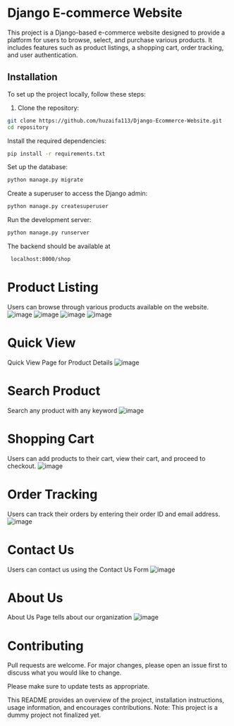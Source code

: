 # Django E-commerce Website

This project is a Django-based e-commerce website designed to provide a platform for users to browse, select, and purchase various products. It includes features such as product listings, a shopping cart, order tracking, and user authentication.

## Installation

To set up the project locally, follow these steps:

1. Clone the repository:

```bash
git clone https://github.com/huzaifa113/Django-Ecommerce-Website.git
cd repository
```

Install the required dependencies:
```bash
pip install -r requirements.txt
```
Set up the database:
```bash
python manage.py migrate
```
Create a superuser to access the Django admin:
```bash
python manage.py createsuperuser
```
Run the development server:
```bash
python manage.py runserver
```
The backend should be available at
```bash
 localhost:8000/shop
```
# Product Listing
Users can browse through various products available on the website.
![image](https://github.com/user-attachments/assets/ece344b3-9fb8-45d1-b30c-7fe1f025a008)
![image](https://github.com/user-attachments/assets/8a3d17bd-ec72-495b-b06a-da43cb734eea)
![image](https://github.com/user-attachments/assets/85cc8c16-2590-4809-b6e7-4953c4c76901)
![image](https://github.com/user-attachments/assets/53a43dd4-873b-4f95-b245-e123ca553829)

# Quick View
Quick View Page for Product Details
![image](https://github.com/user-attachments/assets/530ec7d7-c4c6-4a0b-ae3a-e6e7e6e0e7d6)

# Search Product
Search any product with any keyword
![image](https://github.com/user-attachments/assets/1087d9b6-a277-419e-92c2-63ef11486df0)


# Shopping Cart
Users can add products to their cart, view their cart, and proceed to checkout.
![image](https://github.com/user-attachments/assets/24f4ae54-4ab9-47c7-882e-70cdbe507c69)


# Order Tracking
Users can track their orders by entering their order ID and email address.
![image](https://github.com/user-attachments/assets/01497b1c-18f2-4bf7-9ea3-5f070e88fb3c)

# Contact Us 
Users can contact us using the Contact Us Form
![image](https://github.com/user-attachments/assets/a7c36444-1e88-42c7-93b6-80ea50b43017)


# About Us
About Us Page tells about our organization
![image](https://github.com/user-attachments/assets/e0407b4f-e905-4518-938f-610a692811e9)


# Contributing
Pull requests are welcome. For major changes, please open an issue first to discuss what you would like to change.

Please make sure to update tests as appropriate.

This README provides an overview of the project, installation instructions, usage information, and encourages contributions.
Note: This project is a dummy project not finalized yet.
